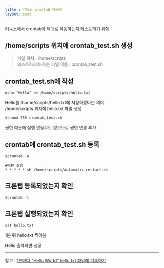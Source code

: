 ```yaml
---
title : 리눅스 crontab 테스트
layout: post
---
```


리눅스에서 crontab이 제대로 작동하는지 테스트하기 위함  


## /home/scripts 위치에 crontab_test.sh 생성  
> 파일 위치 : /home/scripts  
> 테스트하고자 하는 파일 이름 : crontab_test.sh  


## crontab_test.sh에 작성  
```
echo "Hello" >> /home/scripts/hello.txt  
```
Hello를 /home/scripts/hello.txt에 저장하겠다는 의미  
/home/scripts 위치에 hello.txt 파일 생성  

```
$chmod 755 crontab_test.sh
```
권한 때문에 실행 안될수도 있으므로 권한 변경 추가  

## crontab에 crontab_test.sh 등록  

```
$crontab -e
```

```
#매분 실행 
* * * * * sh /home/scripts/automatic_restart.sh
```

## 크론탭 등록되었는지 확인
```
$crontab -l
```

## 크론탭 실행되었는지 확인  

```
cat hello.txt
```  
1분 뒤 hello.txt 찍어봄

Hello 출력되면 성공

---


참고 : [1분마다 "Hello World" hello.txt 파일에 기록하기][1]  

[1]: https://zetawiki.com/wiki/1%EB%B6%84%EB%A7%88%EB%8B%A4_%22Hello_World%22_hello.txt_%ED%8C%8C%EC%9D%BC%EC%97%90_%EA%B8%B0%EB%A1%9D%ED%95%98%EA%B8%B0